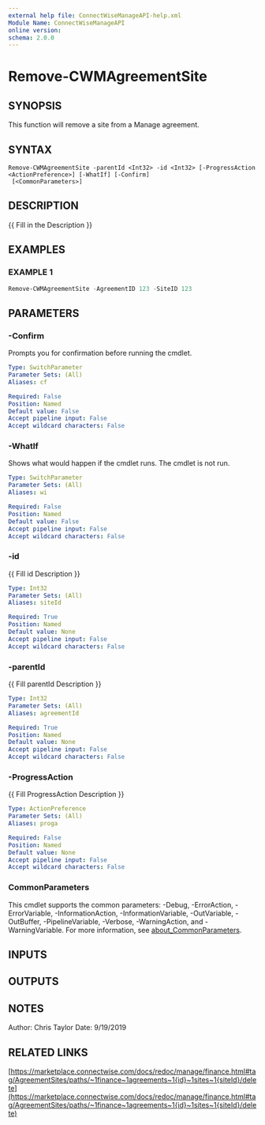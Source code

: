 ```yaml
---
external help file: ConnectWiseManageAPI-help.xml
Module Name: ConnectWiseManageAPI
online version:
schema: 2.0.0
---
```


# Remove-CWMAgreementSite

## SYNOPSIS
This function will remove a site from a Manage agreement.

## SYNTAX

```
Remove-CWMAgreementSite -parentId <Int32> -id <Int32> [-ProgressAction <ActionPreference>] [-WhatIf] [-Confirm]
 [<CommonParameters>]
```

## DESCRIPTION
{{ Fill in the Description }}

## EXAMPLES

### EXAMPLE 1
```powershell
Remove-CWMAgreementSite -AgreementID 123 -SiteID 123
```

## PARAMETERS

### -Confirm
Prompts you for confirmation before running the cmdlet.

```yaml
Type: SwitchParameter
Parameter Sets: (All)
Aliases: cf

Required: False
Position: Named
Default value: False
Accept pipeline input: False
Accept wildcard characters: False
```

### -WhatIf
Shows what would happen if the cmdlet runs.
The cmdlet is not run.

```yaml
Type: SwitchParameter
Parameter Sets: (All)
Aliases: wi

Required: False
Position: Named
Default value: False
Accept pipeline input: False
Accept wildcard characters: False
```

### -id
{{ Fill id Description }}

```yaml
Type: Int32
Parameter Sets: (All)
Aliases: siteId

Required: True
Position: Named
Default value: None
Accept pipeline input: False
Accept wildcard characters: False
```

### -parentId
{{ Fill parentId Description }}

```yaml
Type: Int32
Parameter Sets: (All)
Aliases: agreementId

Required: True
Position: Named
Default value: None
Accept pipeline input: False
Accept wildcard characters: False
```

### -ProgressAction
{{ Fill ProgressAction Description }}

```yaml
Type: ActionPreference
Parameter Sets: (All)
Aliases: proga

Required: False
Position: Named
Default value: None
Accept pipeline input: False
Accept wildcard characters: False
```

### CommonParameters
This cmdlet supports the common parameters: -Debug, -ErrorAction, -ErrorVariable, -InformationAction, -InformationVariable, -OutVariable, -OutBuffer, -PipelineVariable, -Verbose, -WarningAction, and -WarningVariable. For more information, see [about_CommonParameters](http://go.microsoft.com/fwlink/?LinkID=113216).

## INPUTS

## OUTPUTS

## NOTES
Author: Chris Taylor Date: 9/19/2019

## RELATED LINKS

[https://marketplace.connectwise.com/docs/redoc/manage/finance.html#tag/AgreementSites/paths/~1finance~1agreements~1{id}~1sites~1{siteId}/delete](https://marketplace.connectwise.com/docs/redoc/manage/finance.html#tag/AgreementSites/paths/~1finance~1agreements~1{id}~1sites~1{siteId}/delete)